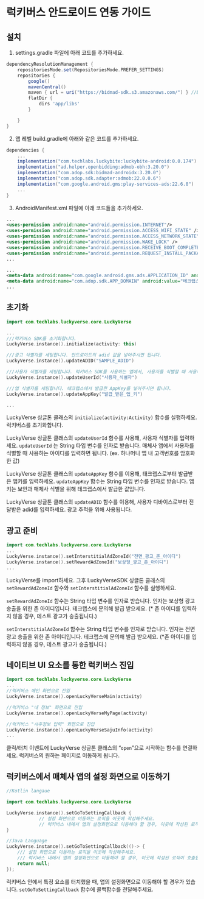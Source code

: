 # 럭키버스 안드로이드 연동 가이드

## 설치

1. settings.gradle 파일에 아래 코드를 추가하세요.

```groovy
dependencyResolutionManagement {
    repositoriesMode.set(RepositoriesMode.PREFER_SETTINGS)
    repositories {
        google()
        mavenCentral()
        maven { url = uri("https://bidmad-sdk.s3.amazonaws.com/") } //Bidmad
        flatDir {
            dirs 'app/libs'
        }

    }
}
```

2. 앱 레벨 build.gradle에 아래와 같은 코드를 추가하세요.

```groovy
dependencies {
	...
	implementation("com.techlabs.luckybite:luckybite-android:0.0.174")
	implementation("ad.helper.openbidding:admob-obh:3.20.0")
	implementation("com.adop.sdk:bidmad-androidx:3.20.0")
	implementation("com.adop.sdk.adapter:admob:22.0.0.6")
	implementation("com.google.android.gms:play-services-ads:22.6.0")
	...
}
```

3. AndroidManifest.xml 파일에 아래 코드들을 추가하세요.

```xml
...
<uses-permission android:name="android.permission.INTERNET"/>
<uses-permission android:name="android.permission.ACCESS_WIFI_STATE" />
<uses-permission android:name="android.permission.ACCESS_NETWORK_STATE" />
<uses-permission android:name="android.permission.WAKE_LOCK" />
<uses-permission android:name="android.permission.RECEIVE_BOOT_COMPLETED" />
<uses-permission android:name="android.permission.REQUEST_INSTALL_PACKAGES" />
...

...
<meta-data android:name="com.google.android.gms.ads.APPLICATION_ID" android:value="테크랩스로부터 전달받은 애드몹 광고 키"/>
<meta-data android:name="com.adop.sdk.APP_DOMAIN" android:value="테크랩스로부터 발급받은 앱 도메인"/>
...
```

## 초기화

```kotlin
import com.techlabs.luckyverse.core.LuckyVerse

...
///럭키버스 SDK를 초기화합니다.
LuckyVerse.instance().initialize(activity: this)

///광고 식별자를 세팅합니다. 안드로이드의 adid 값을 넣어주시면 됩니다.
LuckyVerse.instance().updateADID("SAMPLE_ADID")

///사용자 식별자를 세팅합니다. 럭키버스 SDK를 사용하는 앱에서, 사용자를 식별할 때 사용하는 키를 넣어주시면 됩니다.
LuckyVerse.instance().updateUserId("사용자_식별자")

///앱 식별자를 세팅합니다. 테크랩스에서 발급한 AppKey를 넣어주시면 됩니다.
LuckyVerse.instance().updateAppKey("발급_받은_앱_키")

...
```

LuckyVerse 싱글톤 클래스의 `initialize(activity:Activity)` 함수를 실행하세요. 럭키버스를 초기화합니다.

LuckyVerse 싱글톤 클래스의 `updateUserId` 함수를 사용해, 사용자 식별자를 입력하세요. `updateUserId` 는 String 타입 변수를 인자로 받습니다. 매체사 앱에서 사용자를 식별할 때 사용하는 아이디를 입력하면 됩니다. (ex. 하나머니 앱 내 고객번호를 암호화 한 값)

LuckyVerse 싱글톤 클래스의 `updateAppKey` 함수를 이용해, 태크랩스로부터 발급받은 앱키를 입력하세요. `updateAppKey` 함수는 String 타입 변수를 인자로 받습니다. 앱 키는 보안과 매체사 식별을 위해 테크랩스에서 발급한 값입니다.

LuckyVerse 싱글톤 클래스의 `updateADID`  함수를 이용해, 사용자 디바이스로부터 전달받은 adid를 입력하세요. 광고 추적을 위해 사용됩니다.

## 광고 준비

```kotlin
import com.techlabs.luckyverse.core.LuckyVerse
...
LuckyVerse.instance().setInterstitialAdZoneId("전면_광고_존_아이디")
LuckyVerse.instance().setRewardAdZoneId("보상형_광고_존_아이디")
...

```

LuckyVerse를 import하세요. 그후 LuckyVerseSDK 싱글톤 클래스의 `setRewardAdZoneId` 함수와 `setInterstitialAdZoneId` 함수를 실행하세요. 

`setRewardAdZoneId` 함수는 String 타입 변수를 인자로 받습니다. 인자는 보상형 광고 송출을 위한 존 아이디입니다. 테크랩스에 문의해 발급 받으세요. (* 존 아이디를 입력하지 않을 경우, 테스트 광고가 송출됩니다.)

`setInterstitialAdZoneId` 함수는 String 타입 변수를 인자로 받습니다. 인자는 전면 광고 송출을 위한 존 아이디입니다. 테크랩스에 문의해 발급 받으세요. (*존 아이디를 입력하지 않을 경우, 테스트 광고가 송출됩니다.)

## 네이티브 UI 요소를 통한 럭키버스 진입

```kotlin
import com.techlabs.luckyverse.core.LuckyVerse
...
//럭키버스 메인 화면으로 진입
LuckyVerse.instance().openLuckyVerseMain(activity)

//럭키버스 "내 정보" 화면으로 진입
LuckyVerse.instance().openLuckyVerseMyPage(activity)

//럭키버스 "사주정보 입력" 화면으로 진입
LuckyVerse.instance().openLuckyVerseSajuInfo(activity)
...

```

클릭/터치 이벤트에 LuckyVerse 싱글톤 클래스의 “`open`”으로 시작하는 함수를 연결하세요. 럭키버스의 원하는 페이지로 이동하게 됩니다.

## 럭키버스에서 매체사 앱의 설정 화면으로 이동하기

```kotlin
//Kotlin langaue

import com.techlabs.luckyverse.core.LuckyVerse

LuckyVerse.instance().setGoToSettingCallback {
            // 설정 화면으로 이동하는 로직을 이곳에 작성해주세요.
            // 럭키버스 내에서 앱의 설정화면으로 이동해야 할 경우, 이곳에 작성된 로직이 호출됩니다.
}
```

```kotlin
//Java Language
LuckyVerse.instance().setGoToSettingCallback(()-> {
	/// 설정 화면으로 이동하는 로직을 이곳에 작성해주세요.
	/// 럭키버스 내에서 앱의 설정화면으로 이동해야 할 경우, 이곳에 작성된 로직이 호출됩니다.
	return null;
});
```

럭키버스 안에서 특정 요소를 터치했을 때, 앱의 설정화면으로 이동해야 할 경우가 있습니다. `setGoToSettingCallback` 함수에 콜백함수를 전달해주세요.
